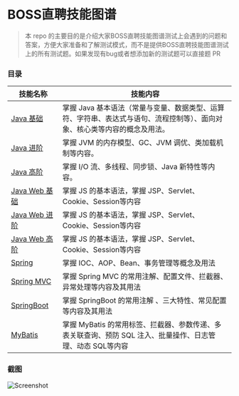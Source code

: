 # BOSS直聘技能图谱

> 本 repo 的主要目的是介绍大家BOSS直聘技能图谱测试上会遇到的问题和答案，方便大家准备和了解测试模式，而不是提供BOSS直聘技能图谱测试上的所有测试题。如果发现有bug或者想添加新的测试题可以直接题 PR

### 目录

| 技能名称   |  技能内容 |
| --------- |  ------ |
| [Java 基础](https://github.com/video-vocabulary/boss/blob/master/java/java-jichu.md) |  掌握 Java 基本语法（常量与变量、数据类型、运算符、字符串、表达式与语句、流程控制等）、面向对象、核心类等内容的概念及用法。 |
| [Java 进阶](https://github.com/video-vocabulary/boss/blob/master/java/java-jinjie.md) |  掌握 JVM 的内存模型、GC、JVM 调优、类加载机制等内容。 |
| [Java 高阶](https://github.com/video-vocabulary/boss/blob/master/java/java-gaojie.md) |  掌握 I/O 流、多线程、同步锁、Java 新特性等内容。 |
| [Java&#160;Web&#160;基础](https://github.com/video-vocabulary/boss/blob/master/java-web/java-web-jichu.md) | 掌握 JS 的基本语法，掌握 JSP、Servlet、Cookie、Session等内容 |
| [Java Web 进阶](https://github.com/video-vocabulary/boss/blob/master/java-web/java-web-jinjie.md) | 掌握 JS 的基本语法，掌握 JSP、Servlet、Cookie、Session等内容 |
| [Java Web 高阶](https://github.com/video-vocabulary/boss/blob/master/java-web/java-web-gaojie.md) | 掌握 JS 的基本语法，掌握 JSP、Servlet、Cookie、Session等内容 |
| [Spring](https://github.com/video-vocabulary/boss/blob/master/java-framework/spring.md) | 掌握 IOC、AOP、Bean、事务管理等概念及用法 |
| [Spring MVC](https://github.com/video-vocabulary/boss/blob/master/java-framework/springmvc.md) | 掌握 Spring MVC 的常用注解、配置文件、拦截器、异常处理等内容及其用法 |
| [SpringBoot](https://github.com/video-vocabulary/boss/blob/master/java-framework/springboot.md) | 掌握 SpringBoot 的常用注解 、三大特性、常见配置等内容及其用法 |
| [MyBatis](https://github.com/video-vocabulary/boss/blob/master/java-framework/mybatis.md) | 掌握 MyBatis 的常用标签、拦截器、参数传递、多表关联查询、预防 SQL 注入、批量操作、日志管理、动态 SQL等内容 |

### 截图

![Screenshot](https://github.com/video-vocabulary/boss/blob/main/img/screenshot.png?raw=true)
